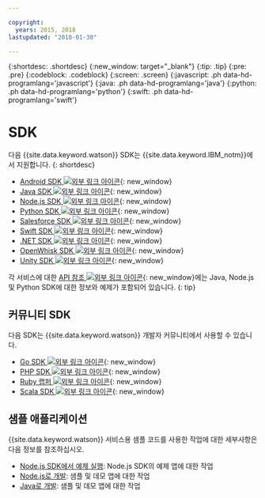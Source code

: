```yaml
---

copyright:
  years: 2015, 2018
lastupdated: "2018-01-30"

---
```


{:shortdesc: .shortdesc}
{:new_window: target="_blank"}
{:tip: .tip}
{:pre: .pre}
{:codeblock: .codeblock}
{:screen: .screen}
{:javascript: .ph data-hd-programlang='javascript'}
{:java: .ph data-hd-programlang='java'}
{:python: .ph data-hd-programlang='python'}
{:swift: .ph data-hd-programlang='swift'}

# SDK

다음 {{site.data.keyword.watson}} SDK는 {{site.data.keyword.IBM_notm}}에서 지원합니다.
{: shortdesc}

* [Android SDK ![외부 링크 아이콘](../../icons/launch-glyph.svg "외부 링크 아이콘")](https://github.com/watson-developer-cloud/android-sdk){: new_window}
* [Java SDK ![외부 링크 아이콘](../../icons/launch-glyph.svg "외부 링크 아이콘")](https://github.com/watson-developer-cloud/java-sdk){: new_window}
* [Node.js SDK ![외부 링크 아이콘](../../icons/launch-glyph.svg "외부 링크 아이콘")](https://github.com/watson-developer-cloud/node-sdk){: new_window}
* [Python SDK ![외부 링크 아이콘](../../icons/launch-glyph.svg "외부 링크 아이콘")](https://github.com/watson-developer-cloud/python-sdk){: new_window}
* [Salesforce SDK ![외부 링크 아이콘](../../icons/launch-glyph.svg "외부 링크 아이콘")](https://github.com/watson-developer-cloud/salesforce-sdk){: new_window}
* [Swift SDK ![외부 링크 아이콘](../../icons/launch-glyph.svg "외부 링크 아이콘")](https://github.com/watson-developer-cloud/swift-sdk){: new_window}
* [.NET SDK ![외부 링크 아이콘](../../icons/launch-glyph.svg "외부 링크 아이콘")](https://github.com/watson-developer-cloud/dotnet-standard-sdk){: new_window}
* [OpenWhisk SDK ![외부 링크 아이콘](../../icons/launch-glyph.svg "외부 링크 아이콘")](https://github.com/watson-developer-cloud/openwhisk-sdk/){: new_window}
* [Unity SDK ![외부 링크 아이콘](../../icons/launch-glyph.svg "외부 링크 아이콘")](https://github.com/watson-developer-cloud/unity-sdk){: new_window}

각 서비스에 대한 [API 참조 ![외부 링크 아이콘](../../icons/launch-glyph.svg "외부 링크 아이콘")](https://console.{DomainName}/developer/watson/documentation){: new_window}에는 Java, Node.js 및 Python SDK에 대한 정보와 예제가 포함되어 있습니다.
{: tip}

## 커뮤니티 SDK

다음 SDK는 {{site.data.keyword.watson}} 개발자 커뮤니티에서 사용할 수 있습니다.

* [Go SDK ![외부 링크 아이콘](../../icons/launch-glyph.svg "외부 링크 아이콘")](https://github.com/liviosoares/go-watson-sdk){: new_window}
* [PHP SDK ![외부 링크 아이콘](../../icons/launch-glyph.svg "외부 링크 아이콘")](https://github.com/CognitiveBuild/WatsonPHPSDK){: new_window}
* [Ruby 랩퍼 ![외부 링크 아이콘](../../icons/launch-glyph.svg "외부 링크 아이콘")](https://github.com/IcaliaLabs?utf8=%E2%9C%93&q=watson&type=&language=ruby){: new_window}
* [Scala SDK ![외부 링크 아이콘](../../icons/launch-glyph.svg "외부 링크 아이콘")](https://github.com/kane77/scala-sdk){: new_window}

## 샘플 애플리케이션

{{site.data.keyword.watson}} 서비스용 샘플 코드를 사용한 작업에 대한 세부사항은 다음 정보를 참조하십시오.

* [Node.js SDK에서 예제 실행](/docs/services/watson/running-node-examples.html): Node.js SDK의 예제 앱에 대한 작업
* [Node.js로 개발](/docs/services/watson/developing-nodejs.html): 샘플 및 데모 앱에 대한 작업
* [Java로 개발](/docs/services/watson/developing-java.html): 샘플 및 데모 앱에 대한 작업
